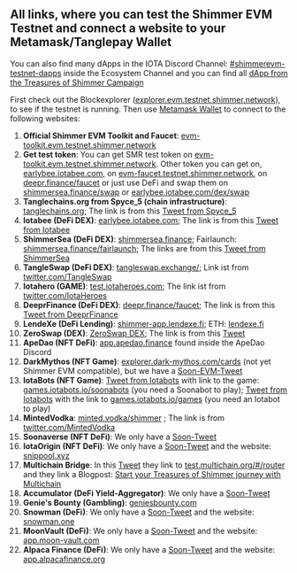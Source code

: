 ## All links, where you can test the Shimmer EVM Testnet and connect a website to your Metamask/Tanglepay Wallet

You can also find many dApps in the IOTA Discord Channel: [#shimmerevm-testnet-dapps](https://discord.com/channels/397872799483428865/1091292560464564256) inside the Ecosystem Channel and you can find all [dApp from the Treasures of Shimmer Campaign](https://shimmer.network/treasures-of-shimmer)

First check out the Blockexplorer ([explorer.evm.testnet.shimmer.network](https://explorer.evm.testnet.shimmer.network/)), to see if the testnet is running.
Then use [Metamask Wallet](https://metamask.io/) to connect to the following websites:

1. **Official Shimmer EVM Toolkit and Faucet**: [evm-toolkit.evm.testnet.shimmer.network](https://evm-toolkit.evm.testnet.shimmer.network/) 
2. **Get test token**: You can get SMR test token on [evm-toolkit.evm.testnet.shimmer.network](https://evm-toolkit.evm.testnet.shimmer.network/). Other token you can get on, [earlybee.iotabee.com](https://earlybee.iotabee.com/faucets), on [evm-faucet.testnet.shimmer.network](https://evm-faucet.testnet.shimmer.network), on [deepr.finance/faucet](https://www.deepr.finance/faucet) or just use DeFi and swap them on [shimmersea.finance/swap](https://shimmersea.finance/swap) or [earlybee.iotabee.com/dex/swap](https://earlybee.iotabee.com/dex/swap)
3. **Tanglechains.org from Spyce_5 (chain infrastructure)**: [tanglechains.org](https://www.tanglechains.org/?testnets=true); The link is from this [Tweet from Spyce_5](https://twitter.com/TangleChains/status/1635535969679036417?s=20)
4. **Iotabee (DeFi DEX)**: [earlybee.iotabee.com](https://earlybee.iotabee.com/); The link is from this [Tweet from Iotabee](https://twitter.com/iotabee/status/1641730156535357441?s=20)
5. **ShimmerSea (DeFi DEX)**: [shimmersea.finance](https://shimmersea.finance); Fairlaunch: [shimmersea.finance/fairlaunch](https://shimmersea.finance/fairlaunch); The links are from this [Tweet from ShimmerSea](https://twitter.com/ShimmerSeaDEX/status/1650530036905299971?s=20)
6. **TangleSwap (DeFi DEX)**: [tangleswap.exchange/](https://tangleswap.exchange/); Link ist from [twitter.com/TangleSwap](https://twitter.com/TangleSwap)
7. **Iotahero (GAME)**: [test.iotaheroes.com](https://test.iotaheroes.com/); The link ist from [twitter.com/IotaHeroes](https://twitter.com/IotaHeroes)
8. **DeeprFinance (DeFi DEX)**: [deepr.finance/faucet](https://www.deepr.finance/faucet); The link is from this [Tweet from DeeprFinance](https://twitter.com/DeeprFinance/status/1643616853107912705?s=20)
9. **LendeXe (DeFi Lending)**: [shimmer-app.lendexe.fi](https://shimmer-app.lendexe.fi/dashboard); ETH: [lendexe.fi](https://www.lendexe.fi/)
10. **ZeroSwap (DEX)**: [ZeroSwap DEX](https://dex.zeroswapnft.com/#/swap); The link is from this [Tweet](https://twitter.com/ZeroSwapNFT/status/1652359069489872897?s=20)
11. **ApeDao (NFT DeFi)**: [app.apedao.finance](https://app.apedao.finance/) found inside the ApeDao Discord
12. **DarkMythos (NFT Game)**: [explorer.dark-mythos.com/cards](https://explorer.dark-mythos.com/cards) (not yet Shimmer EVM compatible), but we have a [Soon-EVM-Tweet](https://twitter.com/DarkMythosIOTA/status/1653681812793614336?s=20)
13. **IotaBots (NFT Game)**: [Tweet from Iotabots](https://twitter.com/iotabots/status/1646952431606013953?s=20) with link to the game: [games.iotabots.io/soonabots](http://games.iotabots.io/soonabots) (you need a Soonabot to play); [Tweet from Iotabots](https://twitter.com/huhn511/status/1648268194015051777?s=20) with the link to [games.iotabots.io/games](http://games.iotabots.io/iotabots) (you need an Iotabot to play)
14. **MintedVodka**: [minted.vodka/shimmer](https://minted.vodka/shimmer) ; The link is from [twitter.com/MintedVodka](https://twitter.com/MintedVodka)
15. **Soonaverse (NFT DeFi)**: We only have a [Soon-Tweet](https://twitter.com/soon_labs/status/1650733951907164160?s=20)
16. **IotaOrigin (NFT DeFi)**: We only have a [Soon-Tweet](https://twitter.com/origin_iota/status/1651188161190526976?s=20) and the website: [snippool.xyz](snippool.xyz)
17. **Multichain Bridge**: In this [Tweet](https://twitter.com/MultichainOrg/status/1654055257331343360?s=20) they link to [test.multichain.org/#/router](https://test.multichain.org/#/router) and they link a Blogpost: [Start your Treasures of Shimmer journey with Multichain](https://medium.com/multichainorg/start-your-treasures-of-shimmer-journey-with-multichain-4c4013686459)
18. **Accumulator (DeFi Yield-Aggregator)**: We only have a [Soon-Tweet](https://twitter.com/ACCU_DeFi/status/1651538084507402244?s=20)
19. **Genie's Bounty (Gambling)**: [geniesbounty.com](https://www.geniesbounty.com/)
20. **Snowman (DeFi)**: We only have a [Soon-Tweet](https://twitter.com/SnowMan_Finance/status/1641069692315115522?s=20) and the website: [snowman.one](https://www.snowman.one/#/home)
21. **MoonVault (DeFi)**: We only have a [Soon-Tweet](https://twitter.com/Moon_Vault_News/status/1575188735280324611?s=20) and the website: [app.moon-vault.com](https://app.moon-vault.com/)
22. **Alpaca Finance (DeFi)**: We only have a [Soon-Tweet](https://twitter.com/MoonacoPodcast/status/1646452891706638337?s=20) and the website: [app.alpacafinance.org](https://app.alpacafinance.org/)
